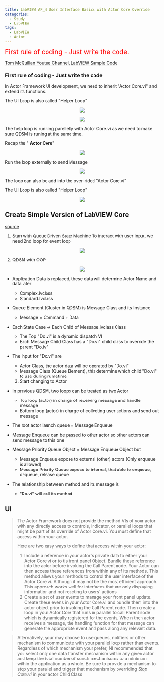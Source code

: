 ```yaml
---
title: LabVIEW AF_4 User Interface Basics with Actor Core Override
categories:
  - Study
  - LabVIEW
tags:
  - LabVIEW
  - Actor
---
```

<span style="color:red">
<span style="font-size: 150%">
First rule of coding - Just write the code. </span>
</span>

[Tom McQuillan Youtue Channel](https://www.youtube.com/watch?v=2k3ZDwJolbA&list=PLmF-6jvwRvVNFzBjzh4bQDjFbv6lShcth), [LabVIEW Sample Code](https://github.com/laserengineer/LabVIEW-Study.git)

### First rule of coding - Just write the code



In Actor Framework UI development, we need to inherit "Actor Core.vi" and extend its functions.

The UI Loop is also called "Helper Loop"
<p align="center"> <img src="/assets/images/LabVIEW Actor Framework/4/1.jpg"> </p>

<p align="center"> <img src="/assets/images/LabVIEW Actor Framework/4/Actor QSM.jpg"> </p>

The help loop is running parellelly with Actor Core.vi as we need to make sure QDSM is runing at the same time.

Recap the " **Actor Core**"
<p align="center"> <img src="/assets/images/LabVIEW Actor Framework/4/2.jpg"> </p>

Run the loop externally to send Message
<p align="center"> <img src="/assets/images/LabVIEW Actor Framework/4/5.jpg"> </p>

The loop can also be add into the over-rided "Actor Core.vi"

The UI Loop is also called "Helper Loop"

<p align="center"> <img src="/assets/images/LabVIEW Actor Framework/4/6.jpg"> </p>

## Create Simple Version of LabVIEW Core
[source](https://zhuanlan.zhihu.com/p/148606242)

1. Start with Queue Driven State Machine
To interact with user input, we need 2nd loop for event loop

<p align="center"> <img src="/assets/images/LabVIEW Actor Framework/4/Core_DQSM.png"> </p>


2. QDSM with OOP

<p align="center"> <img src="/assets/images/LabVIEW Actor Framework/4/Core_DQSM_OOP.png"> </p>

* Application Data is replaced, these data will determine Actor Name and data later
    * Complex.lvclass
    * Standard.lvclass

* Queue Element (Cluster in QDSM) is Message Class and its Instance
   * Message = Command + Data
* Each State Case -> Each Child of Message.lvclass Class
  * The Top "Do.vi" is a dynamic dispatch VI
  * Each Message Child Class has a "Do.vi" child class to override the parent "Do.iv"
* The input for "Do.vi" are
  * Actor Class, the actor data will be operated by "Do.vi"
  * Message Class (Queue Element), this determine which child "Do.vi" to use during rumetime

  3. Start changing to Actor
* In previous QDSM, two loops can be treated as two Actor
  * Top loop (actor) in charge of receiving message and handle message
  * Bottom loop (actor) in charge of collecting user actions and send out message
* The root actor launch queue = Message Enqueue
* Message Enqueue can be passed to other actor so other actors can send message to this one
* Message Priority Queue Object = Message Enqueue Object but
  * Message Enqueue expose to external (other) actors (Only enqueue is allowed)
  * Message Priority Queue expose to internal, that able to enqueue, dequeue, release queue
* The relationship between method and its message is
  * "Do.vi" will call its method

## UI
>The Actor Framework does not provide the method VIs of your actor with any directly access to controls, indicator, or parallel loops that might be part of its override of Actor Core.vi. You must define that access within your actor.
>
> Here are two easy ways to define that access within your actor:
> 1. Include a reference in your actor's private data to either your Actor Core.vi or to tis front panel Object. Bundle these reference into the actor before invoking the Call Parent node. Your Actor can then access these references from within any of its methods. This method allows your methods to control the user interface of the Actor Core.vi. Although it may not be the most efficient approach. This approach works well for interfaces that are only displaying information and not reacting to users' actions.
> 2. Create a set of user events to manage your front panel update. Create these evens in your Actor Core.vi and bundle them into the actor object prior to invoking the Call Parent node. Then create a loop in your Actor Core that runs in parallel to call Parent node which is dynamically registered for the events. Whe n then actor receives a message, the handling function for that message can generate the appropriate event and pass along any relevant data.

> Alternatively, your may choose to use queues, notifiers or other mechanism to communicate with your parallel loop rather than events. Regardless of which mechanism your prefer, NI recommended that you select only one data transfer mechanism within any given actor and keep the total number of sunch mechanisums to a minimum within the application as a whole. Be sure to provide a mechanism to stop your parallel and trigger that mechanism by overriding *Stop Core.vi* in your actor Child Class
>
